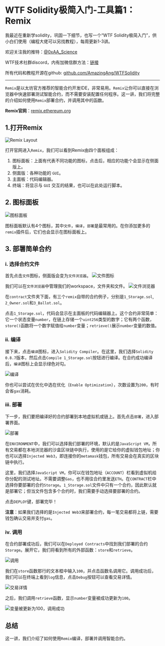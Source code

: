# WTF Solidity极简入门-工具篇1：Remix

我最近在重新学solidity，巩固一下细节，也写一个“WTF Solidity极简入门”，供小白们使用（编程大佬可以另找教程），每周更新1-3讲。

欢迎关注我的推特：[@0xAA_Science](https://twitter.com/0xAA_Science)

WTF技术社群discord，内有加微信群方法：[链接](https://discord.gg/5akcruXrsk)

所有代码和教程开源在github: [github.com/AmazingAng/WTFSolidity](https://github.com/AmazingAng/WTFSolidity)

-----

`Remix`是以太坊官方推荐的智能合约开发IDE，非常易用。`Remix`让你可以直接在浏览器中快速部署测试智能合约，而不需要安装配置任何程序。这一讲，我们将完整的介绍如何使用`Remix`部署合约，并调用其中的函数。

**Remix官网**：[remix.ethereum.org](https://remix.ethereum.org)

## 1.打开Remix
![Remix Layout](img/remix1.png)

打开官网进入`Remix`，我们可以看到Remix由四个面板组成：
1. 图标面板：上面有代表不同功能的图标，点击后，相应的功能个会显示在侧面版上。
2. 侧面版：各种功能的 `GUI`。
3. 主面板：代码编辑器。
4. 终端：将显示与 `GUI` 交互的结果，也可以在此处运行脚本。

## 2. 图标面板
![图标面板](img/remix2.png)

图标面板默认有4个图标，其中`文件`，`编译`，`部署`是最常用的。在你添加更多的`remix`插件后，它们也会显示在图标面板上。

## 3. 部署简单合约
### i. 选择合约文件
首先点击`文件`图标，侧面版会变为`文件浏览器`。
![文件图标](img/remix3.png)

我们可以在`文件浏览器`中管理我们的workspace，文件夹和文件。
![文件浏览器](img/remix4.png)

在`contract`文件夹下面，有三个`remix`自带的合约例子，分别是`1_Storage.sol`, `2_Owner.sol`和`3_Ballot.sol`。

点击`1_Storage.sol`，代码会显示在主面板的代码编辑器上。这个合约非常简单：它一个状态变量`number`，在链上存储一个`uint256`类型的数字；它有两个函数，`store()`函数将一个数字赋值给`number`变量；`retrieve()`展示`number`变量的数值。

### ii. 编译
接下来，点击`编译`图标，进入`Solidity Compiler`。在这里，我们选择`Solidity 0.8.7`版本，然后点击`Compile 1_Storage.sol`按钮进行编译。在合约成功编译后，`编译`图标上会显示绿色对勾。

![编译](img/remix5.png)

你也可以尝试在优化中选在优化（`Enable Optimization`），次数设置为`200`，有时会省`gas`消耗。

### iii. 部署
下一步，我们要把编译好的合约部署到本地虚拟机或链上。首先点击`部署`，进入部署界面。

![部署](img/remix6.png)

在`ENVIRONMENT`中，我们可以选择我们部署的环境，默认的是`JavaScript VM`，所有交易都在本地浏览器的沙盒区块链中执行，使用的是它给你的虚拟钱包地址；你也可以选择`Injected Web3`，即连接你的`metamask`钱包，所有交易会在真实的区块链中执行。

这里，我们选择`JavaScript VM`，你可以在钱包地址（`ACCOUNT`）栏看到虚拟机给你分配的测试地址。不需要调整`Gas`，也不用往合约里发送`ETH`。在`CONTRACT`栏中选择你要部署的合约`Storage`。`1_Storage.sol`文件中只有一个合约，因此默认就是部署它；但当文件包含多个合约时，我们需要手动选择要部署的合约。

点击`DEPLOY`键，部署完毕！

**注意**：如果我们选择的是`Injected Web3`来部署合约，每一笔交易都将上链，需要钱包确认交易并支付`gas`。

### iv. 调用
在合约部署成功后，我们可以在`Deployed Contracts`中找到我们部署的合约`Storage`。展开它，我们将看到所有的外部函数：`store`和`retrieve`。

![调用](img/remix7.png)

我们在`store`函数那行的文本框中输入`100`，并点击函数名调用它。调用成功后，我们可以在终端上看到`log`信息，点击`Debug`按钮可以查看交易详情。

![交易详情](img/remix8.png)

之后，我们调用`retrieve`函数，显示`number`变量被成功更新为`100`。

![变量被更新为100，调用成功](img/remix9.png)

## 总结

这一讲，我们介绍了如何使用`Remix`编译，部署并调用智能合约。

